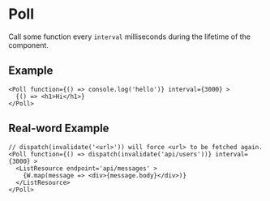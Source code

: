 # Poll

Call some function every `interval` milliseconds during the lifetime of the component.

## Example

```
<Poll function={() => console.log('hello')} interval={3000} >
  {() => <h1>Hi</h1>}
</Poll>
```

## Real-word Example

```
// dispatch(invalidate('<url>')) will force <url> to be fetched again.
<Poll function={() => dispatch(invalidate('api/users'))} interval={3000} >
  <ListResource endpoint='api/messages' >
    {W.map(message => <div>{message.body}</div>)}
  </ListResource>
</Poll>
```
